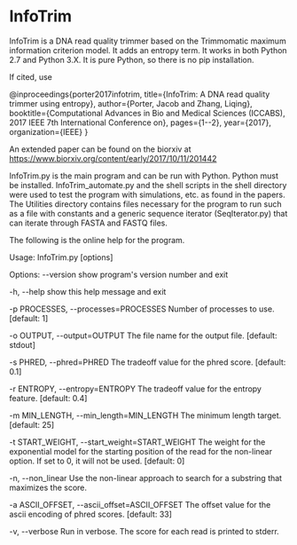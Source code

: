 # InfoTrim

InfoTrim is a DNA read quality trimmer based on the Trimmomatic maximum information criterion model.  It adds an entropy term.
It works in both Python 2.7 and Python 3.X.  It is pure Python, so there is no pip installation.

If cited, use 

@inproceedings{porter2017infotrim,
  title={InfoTrim: A DNA read quality trimmer using entropy},
  author={Porter, Jacob and Zhang, Liqing},
  booktitle={Computational Advances in Bio and Medical Sciences (ICCABS), 2017 IEEE 7th International Conference on},
  pages={1--2},
  year={2017},
  organization={IEEE}
}

An extended paper can be found on the biorxiv at https://www.biorxiv.org/content/early/2017/10/11/201442

InfoTrim.py is the main program and can be run with Python.  Python must be installed.
InfoTrim_automate.py and the shell scripts in the shell directory were used to test the program with simulations, etc. as found in the papers.
The Utilities directory contains files necessary for the program to run such as a file with constants and a generic sequence iterator (SeqIterator.py)  that can iterate through FASTA and FASTQ files.

The following is the online help for the program.

Usage: InfoTrim.py [options] <FASTQ reads file location> 

Options:
  --version             show program's version number and exit
  
  -h, --help            show this help message and exit
  
  -p PROCESSES, --processes=PROCESSES
                        Number of processes to use. [default: 1]
                        
  -o OUTPUT, --output=OUTPUT
                        The file name for the output file. [default: stdout]
                        
  -s PHRED, --phred=PHRED
                        The tradeoff value for the phred score. [default: 0.1]
                        
  -r ENTROPY, --entropy=ENTROPY
                        The tradeoff value for the entropy feature. [default:
                        0.4]
                        
  -m MIN_LENGTH, --min_length=MIN_LENGTH
                        The minimum length target. [default: 25]
                        
  -t START_WEIGHT, --start_weight=START_WEIGHT
                        The weight for the exponential model for the starting
                        position of the read for the non-linear option.  If
                        set to 0, it will not be used. [default: 0]
                        
  -n, --non_linear      Use the non-linear approach to search for a substring
                        that maximizes the score.
                        
  -a ASCII_OFFSET, --ascii_offset=ASCII_OFFSET
                        The offset value for the ascii encoding of phred
                        scores. [default: 33]
                        
  -v, --verbose         Run in verbose.  The score for each read is printed to
                        stderr.

